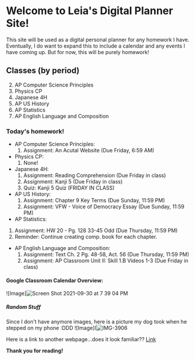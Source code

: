 # Welcome to Leia's Digital Planner Site!

This site will be used as a digital personal planner for any homework I have. Eventually, I do want to expand this to include a calendar and any events I have coming up. But for now, this will be purely homework!


## Classes (by period)

2. AP Computer Science Principles
3. Physics CP
4. Japanese 4H
5. AP US History
6. AP Statistics
7. AP English Language and Composition


### Today's homework!
- AP Computer Science Principles:
  1) Assignment: An Acutal Website (Due Friday, 6:59 AM)
- Physics CP:
  1) None!
- Japanese 4H:
  1) Assignment: Reading Comprehension (Due Friday in class)
  2) Assignment: Kanji 5 (Due Friday in class)
  3) Quiz: Kanji 5 Quiz (FRIDAY IN CLASS)
- AP US History:
  1) Assignment: Chapter 9 Key Terms (Due Sunday, 11:59 PM)
  2) Assignment: VFW - Voice of Democracy Essay (Due Sunday, 11:59 PM)
 - AP Statistics:
  1) Assignment: HW 20 - Pg. 128 33-45 Odd (Due Thursday, 11:59 PM)
  2) Reminder: Continue creating comp. book for each chapter.
- AP English Language and Composition:
  1) Assignment: Text Ch. 2 Pg. 48-58, Act. 56 (Due Thursday, 11:59 PM)
  2) Assignment: AP Classroom Unit II: Skill 1.B Videos 1-3 (Due Friday in class)


#### Google Classroom Calendar Overview:
![Image]![Screen Shot 2021-09-30 at 7 39 04 PM](https://user-images.githubusercontent.com/91555523/135558340-d0aaed00-8eca-41e2-bb6d-53a2b705e5fa.png)


##### Random Stuff
Since I don't have anymore images, here is a picture my dog took when he stepped on my phone :DDD
![Image](![IMG-3906](https://user-images.githubusercontent.com/91555523/135558313-7015e03c-cd02-4877-8210-7ed3922f3bf4.jpg)


Here is a link to another webpage...does it look familiar??
[Link](https://mrmarchant.com/)


**Thank you for reading!**
